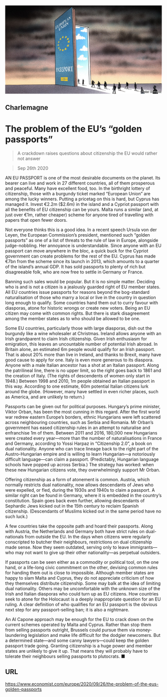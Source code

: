 ![](./images/20200926_EUD000_0.jpg)

## Charlemagne

# The problem of the EU’s “golden passports”

> A crackdown raises questions about citizenship the EU would rather not answer

> Sep 26th 2020

AN EU PASSPORT is one of the most desirable documents on the planet. Its bearer can live and work in 27 different countries, all of them prosperous and peaceful. Many have excellent food, too. In the birthright lottery of citizenship, those with a burgundy ticket marked “European Union” are among the lucky winners. Putting a pricetag on this is hard, but Cyprus has managed it. Invest €2.2m ($2.6m) in the island and a Cypriot passport with all the benefits of EU citizenship can be yours. Malta runs a similar (and, at just over €1m, rather cheaper) scheme for anyone tired of travelling with papers that open fewer doors.

Not everyone thinks this is a good idea. In a recent speech Ursula von der Leyen, the European Commission’s president, mentioned such “golden passports” as one of a list of threats to the rule of law in Europe, alongside judge-nobbling. Her annoyance is understandable. Since anyone with an EU passport can move anywhere in the bloc, a quick buck for the Cypriot government can create problems for the rest of the EU. Cyprus has made €7bn from the scheme since its launch in 2013, which amounts to a quarter of the island’s annual GDP. It has sold passports to plenty of rich but disagreeable folk, who are now free to settle in Germany or France.

Banning such sales would be popular. But it is no simple matter. Deciding who is and is not a citizen is a jealously guarded right of EU member states. All EU countries issue passports for reasons beyond the bog-standard naturalisation of those who marry a local or live in the country in question long enough to qualify. Some countries hand them out to curry favour with diasporas, atone for historic wrongs or create new voters. Being an EU citizen may come with common rights. But there is stark disagreement among the member states as to who should be allowed to be one.

Some EU countries, particularly those with large diasporas, dish out the burgundy like a wine wholesaler at Christmas. Ireland allows anyone with an Irish grandparent to claim Irish citizenship. Given Irish enthusiasm for emigration, this leaves an uncountable number of potential Irish abroad. In Britain alone, an estimated 6m people would qualify for an Irish passport. That is about 20% more than live in Ireland, and thanks to Brexit, many have good cause to apply for one. Italy is even more generous to its diaspora. Anyone with a male Italian ancestor has a shot at an Italian passport. Along the patrilineal line, there is no upper limit, so the right goes back to 1861 and the creation of Italy. (The rights of descendents of women only start in 1948.) Between 1998 and 2010, 1m people obtained an Italian passport in this way. According to one estimate, 60m potential Italian citizens lurk around the globe. (However, many have settled in even richer places, such as America, and are unlikely to return.)

Passports can be given out for political purposes. Hungary’s prime minister, Viktor Orban, has been the most cunning in this regard. After the first world war redrew eastern Europe’s borders, ethnic Hungarians were left scattered across neighbouring countries, such as Serbia and Romania. Mr Orban’s government has eased citizenship rules in an attempt to naturalise and enfranchise 1m of them. Between 2011 and 2016, 180,000 new Hungarians were created every year—more than the number of naturalisations in France and Germany, according to Yossi Harpaz in “Citizenship 2.0”, a book on dual nationality. Anyone who can trace lineage back to the right part of the Austro-Hungarian empire and is willing to learn Hungarian—a notoriously difficult language—can claim a passport. (Predictably, Hungarian language schools have popped up across Serbia.) The strategy has worked: when these new Hungarian citizens vote, they overwhelmingly support Mr Orban.

Offering citizenship as a form of atonement is common. Austria, which normally restricts dual nationality, now allows descendants of Jews who were expelled, or fled, during the 1930s and 1940s to claim a passport. A similar right can be found in Germany, where it is embedded in the country’s constitution. Spain goes back even further, allowing descendants of Sephardic Jews kicked out in the 15th century to reclaim Spanish citizenship. (Descendants of Muslims kicked out in the same period have no such luck.)

A few countries take the opposite path and hoard their passports. Along with Austria, the Netherlands and Germany both have strict rules on dual-nationals from outside the EU. In the days when citizens were regularly conscripted to butcher their neighbours, restrictions on dual citizenship made sense. Now they seem outdated, serving only to leave immigrants—who may not want to give up their other nationality—as perpetual outsiders.

If passports can be seen either as a commodity or political tool, on the one hand, or a life-long civic commitment on the other, devising common rules for handing them out is close to impossible. Although member states are happy to slam Malta and Cyprus, they do not appreciate criticism of how they themselves distribute citizenship. Some may balk at the idea of limiting dual nationality. Others may be uncomfortable with the unknown size of the Irish and Italian diasporas who could turn up as EU citizens. How countries seek to atone for the Holocaust is a deeply inappropriate question for an EU ruling. A clear definition of who qualifies for an EU passport is the obvious next step for any passport-selling ban; it is also a nightmare.

An Al Capone approach may be enough for the EU to crack down on the current schemes operated by Malta and Cyprus. Rather than stop them from selling passports outright, Brussels could pursue them via money-laundering legislation and make life difficult for the dodgier newcomers. But a determined state—and some canny lawyers—could keep the golden passport trade going. Granting citizenship is a huge power and member states are unlikely to give it up. That means they will probably have to tolerate their neighbours selling passports to plutocrats. ■

## URL

https://www.economist.com/europe/2020/09/26/the-problem-of-the-eus-golden-passports
